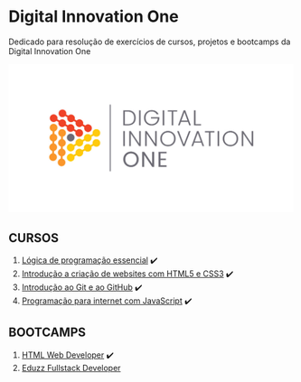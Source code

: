 # Digital Innovation One
Dedicado para resolução de exercícios de cursos, projetos e bootcamps da Digital Innovation One

![logo dio](https://github.com/Darlley/DigitalInnovationOne/blob/main/cover_dio.jpg?raw=true)

## **CURSOS**

1. [Lógica de programação essencial](https://github.com/Darlley/digital-innovation-one/tree/main/cursos/logica-de-programacao) ✔️
2. [Introdução a criação de websites com HTML5 e CSS3](https://github.com/Darlley/digital-innovation-one/tree/main/cursos/introducao-a-criacao-de-websites-com-html5-e-css3) ✔️
3. [Introdução ao Git e ao GitHub](https://github.com/Darlley/digital-innovation-one/tree/main/cursos/introducao-ao-git-e-ao-github) ✔️
4. [Programação para internet com JavaScript](https://github.com/Darlley/digital-innovation-one/tree/main/cursos/programacao-para-internet-com-javascript) ✔️

## **BOOTCAMPS**

1. [HTML Web Developer](https://github.com/Darlley/digital-innovation-one/tree/main/bootcamp-HTMLWebDeveloper) ✔️
2. [Eduzz Fullstack Developer](https://github.com/Darlley/digital-innovation-one/tree/main/bootcamp-Eduzz-Fullstack-Developer) 